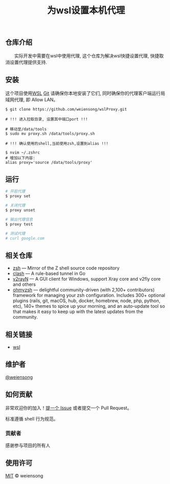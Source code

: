 <h1 align="center">为wsl设置本机代理</h1>



<p align="center">
<img src="https://img.shields.io/badge/python_-%3E%3D3.8-green" alt=""> <img src="https://img.shields.io/badge/license_-MIT-green" alt=""> <img src="https://img.shields.io/badge/shell-blue" alt=""> <img src="https://img.shields.io/badge/zsh-blue" alt="">  <img src="https://img.shields.io/badge/bash-blue" alt=""> 
</p>

## 仓库介绍

&emsp;&emsp;实际开发中需要在wsl中使用代理, 这个仓库为解决wsl快捷设置代理, 快捷取消设置代理提供支持.


## 安装

这个项目使用[WSL](https://learn.microsoft.com/en-us/windows/wsl/install) [Git](https://git-scm.com/) 请确保你本地安装了它们, 同时确保你的代理客户端运行局域网代理, 即 Allow LAN。

```shell
$ git clone https://github.com/weiensong/wslProxy.git

# !!! 进入拉取目录, 设置其中端口port !!!

# 移动至/data/tools
$ sudo mv proxy.sh /data/tools/proxy.sh

# !!! 确认使用的shell,当前使用zsh,设置到alias !!!

$ nvim ~/.zshrc
# 增加以下内容:
alias proxy='source /data/tools/proxy'
```


## 运行
```sh
# 开启代理
$ proxy set

# 关闭代理
$ proxy unset

# 输出代理信息
$ proxy test

# 测试代理
# curl google.com
```

## 相关仓库

- [zsh](https://github.com/zsh-users/zsh) — Mirror of the Z shell source code repository
- [clash](https://github.com/Dreamacro/clash) — A rule-based tunnel in Go
- [v2rayN](https://github.com/2dust/v2rayN) — A GUI client for Windows, support Xray core and v2fly core and others
- [ohmyzsh](https://github.com/ohmyzsh/ohmyzsh) — delightful community-driven (with 2,100+ contributors) framework for managing your zsh configuration. Includes 300+ optional plugins (rails, git, macOS, hub, docker, homebrew, node, php, python, etc), 140+ themes to spice up your morning, and an auto-update tool so that makes it easy to keep up with the latest updates from the community.



## 相关链接

- [wsl](https://learn.microsoft.com/en-us/windows/wsl/install)



## 维护者

[@weiensong](https://github.com/weiensong)



## 如何贡献

非常欢迎你的加入！[提一个 Issue](https://github.com/weiensong/wslProxy/issues) 或者提交一个 Pull Request。


标准遵循 shell 行为规范。

### 贡献者

感谢参与项目的所有人



## 使用许可

[MIT](LICENSE) © weiensong


